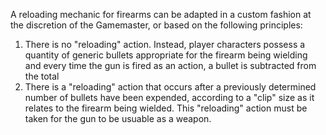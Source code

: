 A reloading mechanic for firearms can be adapted in a custom fashion at the discretion of the Gamemaster, or based on the following principles:

1. There is no "reloading" action. Instead, player characters possess a quantity of generic bullets appropriate for the firearm being wielding and every time the gun is fired as an action, a bullet is subtracted from the total
2. There is a "reloading" action that occurs after a previously determined number of bullets have been expended, according to a "clip" size as it relates to the firearm being wielded. This "reloading" action must be taken for the gun to be usuable as a weapon.

